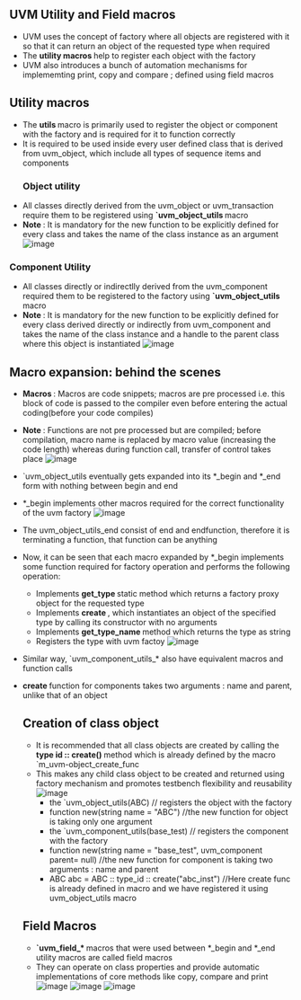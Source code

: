 ## UVM Utility and Field macros
* UVM uses the concept of factory where all objects are registered with it so that it can return an object
  of the requested type when required
* The <b> utility macros </b> help to register each object with the factory
* UVM also introduces a bunch of automation mechanisms for implememting print, copy and compare ; defined using field macros

## Utility macros 
* The <b> utils </b>  macro is primarily used to register the object or component with the factory and
  is required for it to function correctly
* It is required to be used inside every user defined class that is derived from uvm_object, which include all types of sequence
 items and components
  ### Object utility
* All classes directly derived from the uvm_object or uvm_transaction require them to be registered using <b>`uvm_object_utils </b>
macro
* <b> Note </b> : It is mandatory for the new function to be explicitly defined for every class and takes the name of the class instance as an argument
![image](https://github.com/Diya-Veerbhan/UVM/assets/64258231/d7ae9a40-60d9-4bb6-8066-46fea8b55389)

 ### Component Utility
 * All classes directly or indirectlly derived from the uvm_component required them to be registered to the factory using <b> `uvm_object_utils </b>
 macro
* <b> Note </b> : It is mandatory for the new function to be explicitly defined for every class derived directly or indirectly from uvm_component
and takes the name of the class instance and a handle to the parent class where this object is instantiated
![image](https://github.com/Diya-Veerbhan/UVM/assets/64258231/626f23ca-b66b-4fe0-9416-c0686cf60751)

 ## Macro expansion: behind the scenes
 * <b> Macros </b> : Macros are code snippets; macros are pre processed i.e. this block of code is passed to the compiler even before entering the actual coding(before your code compiles)
 * <b> Note </b> : Functions are not pre processed but are compiled; before compilation, macro name is replaced by macro value (increasing the code length) whereas during function call, transfer of control takes place
   ![image](https://github.com/Diya-Veerbhan/UVM/assets/64258231/3116a491-d15f-4253-beaa-85c2319bb521)

 * `uvm_object_utils eventually gets expanded into its *_begin and *_end form with nothing between begin and end
 * *_begin implements other macros required for the correct functionality of the uvm factory
   ![image](https://github.com/Diya-Veerbhan/UVM/assets/64258231/04562d64-05fd-4635-b1d6-fe30e3d5646b)
* The uvm_object_utils_end consist of end and endfunction, therefore it is terminating a function, that function can be anything
*  Now, it can be seen that each macro expanded by *_begin implements some function required for factory operation and performs the following operation:
   - Implements <b> get_type </b> static method which returns a factory proxy object for the requested type
   - Implements <b> create </b>, which instantiates an object of the specified type by calling its constructor with no arguments
   - Implements <b> get_type_name </b> method which returns the type as string
   - Registers the type with uvm factoy
   ![image](https://github.com/Diya-Veerbhan/UVM/assets/64258231/a0fa4740-8b1d-4418-a0db-b66e2f575640)
* Similar way, `uvm_component_utils_* also have equivalent macros and function calls
* <b> create </b> function for components takes two arguments : name and parent, unlike that of an object

  ## Creation of class object
  * It is recommended that all class objects are created by calling the <b> type id :: create() </b> method which is already defined by the  macro `m_uvm-object_create_func
  * This makes any child class object to be created and returned using factory mechanism and promotes testbench flexibility and reusability
    ![image](https://github.com/Diya-Veerbhan/UVM/assets/64258231/ae7d1699-3a95-4a39-8427-96c243e09d2b)
    - the `uvm_object_utils(ABC) // registers the object with the factory
    -  function new(string name = "ABC") //the new function for object is taking only one argument 
    - the `uvm_component_utils(base_test) // registers the component with the factory
    - function new(string name = "base_test", uvm_component parent= null) //the new function for component is taking two arguments : name and parent
    - ABC abc = ABC :: type_id :: create("abc_inst") //Here create func is already defined in macro and we have registered it using uvm_object_utils macro
   
  ## Field Macros
  * <b> `uvm_field_* </b> macros that were used between *_begin and *_end utility macros are called field macros
  * They can operate on class properties and provide automatic implementations of core methods like copy, compare and print
    ![image](https://github.com/Diya-Veerbhan/UVM/assets/64258231/ddbf2b7d-b9fb-4720-9bb3-8c2c0b71ed92)
    ![image](https://github.com/Diya-Veerbhan/UVM/assets/64258231/b2748a93-f6a8-4ec5-b944-b982541f3f63)
    ![image](https://github.com/Diya-Veerbhan/UVM/assets/64258231/f1002f5c-71bb-48ff-985a-8ce04c9e88f9)



    
   


  
   

  
